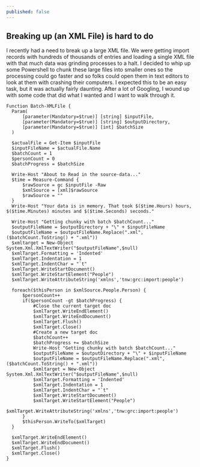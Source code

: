 ```yaml
---
published: false
---
```


## Breaking up (an XML File) is hard to do

I recently had a need to break up a large XML file.  We were getting import records with hundreds of thousands of entries and loading a single XML file with that much data was grinding processes to a halt.  I decided to whip up some Powershell to chunk these large files into smaller ones so the processing could go faster and so folks could open them in text editors to look at them with crashing their computers.  I expected this to be an easy task, but it was actually fairly daunting.  After a lot of Googling, I wound up with some code that did what I wanted and I want to walk through it.

	Function Batch-XMLFile {
      Param(
          [parameter(Mandatory=$true)] [string] $inputFile,
          [parameter(Mandatory=$true)] [string] $outputDirectory,
          [parameter(Mandatory=$true)] [int] $batchSize
      )

      $actualFile = Get-Item $inputFile
      $inputFileName = $actualFile.Name
      $batchCount = 1
      $personCount = 0
      $batchProgress = $batchSize
  
      Write-Host "About to Read in the source-data..."
      $time = Measure-Command {
          $rawSource = gc $inputFile -Raw
          $xmlSource = [xml]$rawSource
          $rawSource = ""
      }
      Write-Host "Your data is in memory. That took $($time.Hours) hours, $($time.Minutes) minutes and $($time.Seconds) seconds."  
      
      Write-Host "Getting chunky with batch $batchCount..."
      $outputFileName = $outputDirectory + "\" + $inputFileName
      $outputFileName = $outputFileName.Replace(".xml",($batchCount.ToString() + ".xml"))
      $xmltarget = New-Object System.Xml.XmlTextWriter("$outputFileName",$null)
      $xmlTarget.Formatting = 'Indented'
      $xmlTarget.Indentation = 1
      $xmlTarget.IndentChar = "`t"
      $xmlTarget.WriteStartDocument()
      $xmlTarget.WriteStartElement("People")
      $xmlTarget.WriteAttributeString('xmlns','tnw:grc:import:people')

      foreach($thisPerson in $xmlSource.People.Person) {
          $personCount++
          if($personCount -gt $batchProgress) {
              #Close the current target doc
              $xmlTarget.WriteEndElement()
              $xmlTarget.WriteEndDocument()
              $xmlTarget.Flush()
              $xmlTarget.Close()
              #Create a new target doc
              $batchCount++
              $batchProgress += $batchSize
              Write-Host "Getting chunky with batch $batchCount..."
              $outputFileName = $outputDirectory + "\" + $inputFileName
              $outputFileName = $outputFileName.Replace(".xml",($batchCount.ToString() + ".xml"))
              $xmltarget = New-Object System.Xml.XmlTextWriter("$outputFileName",$null)
              $xmlTarget.Formatting = 'Indented'
              $xmlTarget.Indentation = 1
              $xmlTarget.IndentChar = "`t"
              $xmlTarget.WriteStartDocument()
              $xmlTarget.WriteStartElement("People")
              $xmlTarget.WriteAttributeString('xmlns','tnw:grc:import:people')
          }
          $thisPerson.WriteTo($xmlTarget)
      }

      $xmlTarget.WriteEndElement()
      $xmlTarget.WriteEndDocument()
      $xmlTarget.Flush()
      $xmlTarget.Close()
	}




